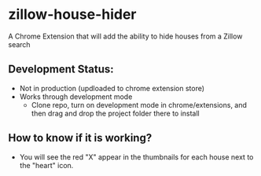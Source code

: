 # zillow-house-hider
A Chrome Extension that will add the ability to hide houses from a Zillow search


## Development Status:

* Not in production (updloaded to chrome extension store)
* Works through development mode
  * Clone repo, turn on development mode in chrome/extensions, and then drag and drop the project folder there to install
  
## How to know if it is working?

* You will see the red "X" appear in the thumbnails for each house next to the "heart" icon.
